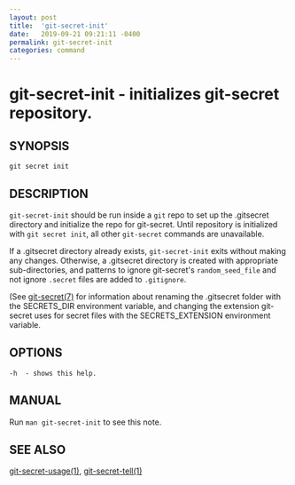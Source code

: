 ```yaml
---
layout: post
title:  'git-secret-init'
date:   2019-09-21 09:21:11 -0400
permalink: git-secret-init
categories: command
---
```

git-secret-init - initializes git-secret repository.
====================================================

## SYNOPSIS

    git secret init


## DESCRIPTION
`git-secret-init` should be run inside a `git` repo to set up the .gitsecret directory and initialize the repo for git-secret.
Until repository is initialized with `git secret init`, all other `git-secret` commands are unavailable.

If a .gitsecret directory already exists, `git-secret-init` exits without making any changes.
Otherwise, a .gitsecret directory is created with appropriate sub-directories,
and patterns to ignore git-secret's `random_seed_file`
and not ignore `.secret` files are added to `.gitignore`.  

(See [git-secret(7)](http://git-secret.io/git-secret) for information about renaming the .gitsecret
folder with the SECRETS_DIR environment variable, and changing the extension git-secret uses for secret files
with the SECRETS_EXTENSION environment variable.


## OPTIONS

    -h  - shows this help.


## MANUAL

Run `man git-secret-init` to see this note.


## SEE ALSO

[git-secret-usage(1)](http://git-secret.io/git-secret-usage), [git-secret-tell(1)](http://git-secret.io/git-secret-tell)
